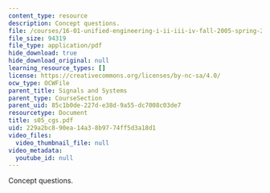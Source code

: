 ```yaml
---
content_type: resource
description: Concept questions.
file: /courses/16-01-unified-engineering-i-ii-iii-iv-fall-2005-spring-2006/229a2bc890ea14a38b9774ff5d3a18d1_s05_cgs.pdf
file_size: 94319
file_type: application/pdf
hide_download: true
hide_download_original: null
learning_resource_types: []
license: https://creativecommons.org/licenses/by-nc-sa/4.0/
ocw_type: OCWFile
parent_title: Signals and Systems
parent_type: CourseSection
parent_uid: 85c1b0de-227d-e38d-9a55-dc7008c03de7
resourcetype: Document
title: s05_cgs.pdf
uid: 229a2bc8-90ea-14a3-8b97-74ff5d3a18d1
video_files:
  video_thumbnail_file: null
video_metadata:
  youtube_id: null
---
```

Concept questions.